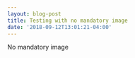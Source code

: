 ```yaml
---
layout: blog-post
title: Testing with no mandatory image
date: '2018-09-12T13:01:21-04:00'
---
```

No mandatory image
